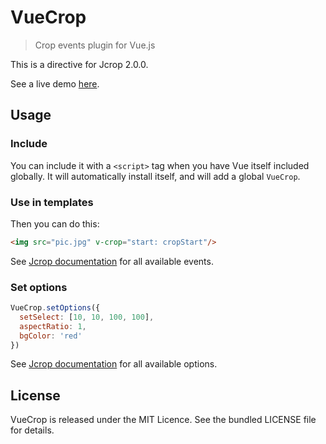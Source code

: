 # VueCrop

> Crop events plugin for Vue.js

This is a directive for Jcrop 2.0.0.

See a live demo [here](http://pespantelis.github.io/vue-crop/).

## Usage

### Include

You can include it with a `<script>` tag when you have Vue itself included globally. It will automatically install itself, and will add a global `VueCrop`.

### Use in templates

Then you can do this:

``` html
<img src="pic.jpg" v-crop="start: cropStart"/>
```

See [Jcrop documentation](http://jcrop.org/doc/events) for all available events.

### Set options

``` js
VueCrop.setOptions({
  setSelect: [10, 10, 100, 100],
  aspectRatio: 1,
  bgColor: 'red'
})
```

See [Jcrop documentation](http://jcrop.org/doc/options) for all available options.

## License

VueCrop is released under the MIT Licence. See the bundled LICENSE file for details.
